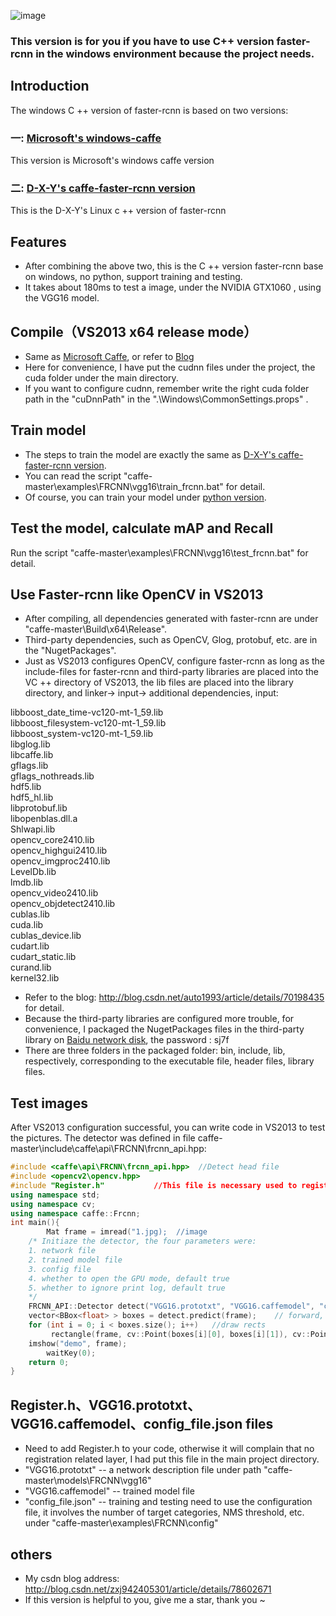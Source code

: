 ![image](https://github.com/huaze555/windows-caffe-faster-rcnn/raw/master/demo_image/1.jpg)  

### This version is for you if you have to use C++ version faster-rcnn in the windows environment because the project needs.

## Introduction
The windows C ++ version of faster-rcnn is based on two versions:  
### 一: [Microsoft's windows-caffe](https://github.com/Microsoft/caffe)  
This version is Microsoft's windows caffe version    
### 二: [D-X-Y's caffe-faster-rcnn version](https://github.com/D-X-Y/caffe-faster-rcnn/tree/dev)  
This is the D-X-Y's Linux c ++ version of faster-rcnn
    
## Features
- After combining the above two, this is the C ++ version faster-rcnn base on windows, no python, support training and testing.  
- It takes about 180ms to test a image, under the NVIDIA GTX1060 , using the VGG16 model. 

## Compile（VS2013 x64 release mode）
- Same as [Microsoft Caffe](https://github.com/Microsoft/caffe), or refer to [Blog](http://www.cnblogs.com/love6tao/p/5706830.html)  
- Here for convenience, I have put the cudnn files under the project, the cuda folder under the main directory.  
- If you want to configure cudnn, remember write the right cuda folder path in the "cuDnnPath" in the ".\Windows\CommonSettings.props" .

## Train model
- The steps to train the model are exactly the same as [D-X-Y's caffe-faster-rcnn version](https://github.com/D-X-Y/caffe-faster-rcnn/tree/dev).  
- You can read the script "caffe-master\examples\FRCNN\vgg16\train_frcnn.bat" for detail.  
- Of course, you can train your model under [python version](https://github.com/rbgirshick/py-faster-rcnn).   


## Test the model, calculate mAP and Recall
Run the script "caffe-master\examples\FRCNN\vgg16\test_frcnn.bat" for detail.

## Use Faster-rcnn like OpenCV in VS2013
- After compiling, all dependencies generated with faster-rcnn are under "caffe-master\Build\x64\Release\".  
- Third-party dependencies, such as OpenCV, Glog, protobuf, etc. are in the "NugetPackages".  
- Just as VS2013 configures OpenCV, configure faster-rcnn as long as the include-files for faster-rcnn and third-party libraries are placed into the VC ++ directory of VS2013, the lib files are placed into the library directory, and linker-> input-> additional dependencies, input:

libboost_date_time-vc120-mt-1_59.lib  
libboost_filesystem-vc120-mt-1_59.lib  
libboost_system-vc120-mt-1_59.lib  
libglog.lib  
libcaffe.lib  
gflags.lib  
gflags_nothreads.lib  
hdf5.lib  
hdf5_hl.lib  
libprotobuf.lib  
libopenblas.dll.a  
Shlwapi.lib  
opencv_core2410.lib  
opencv_highgui2410.lib  
opencv_imgproc2410.lib  
LevelDb.lib  
lmdb.lib  
opencv_video2410.lib  
opencv_objdetect2410.lib  
cublas.lib  
cuda.lib  
cublas_device.lib  
cudart.lib  
cudart_static.lib  
curand.lib  
kernel32.lib  

- Refer to the blog: http://blog.csdn.net/auto1993/article/details/70198435 for detail.  
- Because the third-party libraries are configured more trouble, for convenience, I packaged the NugetPackages files in the third-party library on [Baidu network disk](https://pan.baidu.com/s/1gfCjiJh), the password : sj7f 
- There are three folders in the packaged folder: bin, include, lib, respectively, corresponding to the executable file, header files, library files. 

## Test images
After VS2013 configuration successful, you can write code in VS2013 to test the pictures.
The detector was defined in  file caffe-master\include\caffe\api\FRCNN\frcnn_api.hpp:  

```c++
#include <caffe\api\FRCNN\frcnn_api.hpp>  //Detect head file  
#include <opencv2\opencv.hpp>   
#include "Register.h"           //This file is necessary used to register the relevant caffe layer 
using namespace std;  
using namespace cv;  
using namespace caffe::Frcnn;  
int main(){    
        Mat frame = imread("1.jpg);  //image  
	/* Initiaze the detector, the four parameters were:  
	1. network file   
	2. trained model file  
	3. config file  
	4. whether to open the GPU mode, default true  
	5. whether to ignore print log, default true
	*/
	FRCNN_API::Detector detect("VGG16.prototxt", "VGG16.caffemodel", "config_file.json", true, true);  
	vector<BBox<float> > boxes = detect.predict(frame);    // forward, detect results saved here 
	for (int i = 0; i < boxes.size(); i++)   //draw rects  
	     rectangle(frame, cv::Point(boxes[i][0], boxes[i][1]), cv::Point(boxes[i][2], boxes[i][3]), Scalar(0, 0, 255)); 
	imshow("demo", frame);  
        waitKey(0);  
	return 0;  
}
```  

## Register.h、VGG16.prototxt、VGG16.caffemodel、config_file.json files
- Need to add Register.h to your code, otherwise it will complain that no registration related layer, I had put this file in the main project directory.  
- "VGG16.prototxt" -- a network description file  under path "caffe-master\models\FRCNN\vgg16"   
- "VGG16.caffemodel" -- trained model file  
- "config_file.json" -- training and testing need to use the configuration file, it involves the number of target categories, NMS threshold, etc. under "caffe-master\examples\FRCNN\config\" 


## others
- My csdn blog address: http://blog.csdn.net/zxj942405301/article/details/78602671  
- If this version is helpful to you, give me a star, thank you ~

